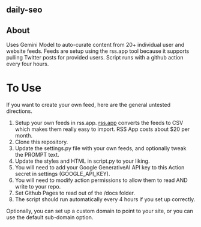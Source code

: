 ## daily-seo

## About

Uses Gemini Model to auto-curate content from 20+ individual user and website feeds.  Feeds are setup using the rss.app tool because it supports pulling Twitter posts for provided users.  Script runs with a github action every four hours.


# To Use
If you want to create your own feed, here are the general untested directions.

1. Setup your own feeds in rss.app.  [rss.app](https://rss.app) converts the feeds to CSV which makes them really easy to import.  RSS App costs about $20 per month.
2. Clone this repository.
3. Update the settings.py file with your own feeds, and optionally tweak the PROMPT text.
4. Update the styles and HTML in script.py to your liking.
5. You will need to add your Google GenerativeAI API key to this Action secret in settings (GOOGLE_API_KEY).
6. You will need to modify action permissions to allow them to read AND write to your repo.
7. Set Github Pages to read out of the /docs folder.
8. The script should run automatically every 4 hours if you set up correctly.

Optionally, you can set up a custom domain to point to your site, or you can use the default sub-domain option.

